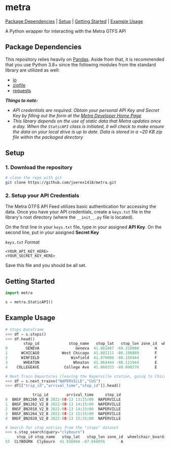# metra
[Package Dependencies](#package-dependencies) | [Setup](#setup) | [Getting Started](#getting-started) | [Example Usage](#example-usage)

A Python wrapper for interacting with the Metra GTFS API

## Package Dependencies
This repository relies heavily on [Pandas](https://pandas.pydata.org/docs/). Aside from that, it is recommended that you use Python 3.8+ since the following modules from the standard library are utilized as well:
- [io](https://docs.python.org/3/library/io.html)
- [zipfile](https://docs.python.org/3/library/zipfile.html)
- [requests](https://requests.readthedocs.io/en/latest/)

<i>**Things to note:**
- API credentials are required. Obtain your personal API Key and Secret Key by filling out the form at the [Metra Developer Home Page](https://metra.com/developers)
- This library depends on the use of static data that Metra updates once a day. When the `StaticAPI` class is initiated, it will check to make ensure the data on your local drive is up to date. Data is stored in a ~20 KB zip file within the packaged directory</i>

## Setup
### 1. Download the repository
```bash
# clone the repo with git
git clone https://github.com/joerex1418/metra.git
```
### 2. Setup your API Credentials
The Metra GTFS API Feed utilizes basic authentication for accessing the data. Once you have your API credentials, create a `keys.txt` file in the library's root directory (where the `__init__.py` file is located).

On the first line in your `keys.txt` file, type in your assigned **API Key**. On the second line, put in your assigned **Secret Key**

<i>`keys.txt` Format</i>
```
<YOUR_API_KEY_HERE>
<YOUR_SECRET_KEY_HERE>
```
Save this file and you should be all set.

## Getting Started
```python
import metra

s = metra.StaticAPI()
```
## Example Usage
```python
# Stops Dataframe
>>> df = s.stops()
>>> df.head()
        stop_id             stop_name   stop_lat   stop_lon zone_id  wheelchair_boarding
0        GENEVA                Geneva  41.881667 -88.310000       H                    1
1      WCHICAGO          West Chicago  41.881111 -88.198889       F                    1
2      WINFIELD              Winfield  41.870000 -88.156944       F                    1
3       WHEATON               Wheaton  41.864444 -88.111944       E                    1
4    COLLEGEAVE           College Ave  41.868333 -88.090278       E                    1

# Next Train Departures (leaving the Naperville station, going to Chicago Union Station)
>>> df = s.next_trains("NAPERVILLE","CUS")
>>> df[["trip_id","arrival_time","stop_id"]].head()

            trip_id        arrival_time     stop_id
0  BNSF_BN1260_V2_B 2022-08-13 13:15:00  NAPERVILLE
1  BNSF_BN1262_V2_B 2022-08-13 14:15:00  NAPERVILLE
2  BNSF_BN2018_V2_B 2022-08-13 14:33:00  NAPERVILLE
3  BNSF_BN1264_V2_B 2022-08-13 15:15:00  NAPERVILLE
4  BNSF_BN2020_V2_B 2022-08-13 15:35:00  NAPERVILLE

# Search for stop entries from the "stops" dataset
>>> s.stop_search(query="clybourn")
     stop_id stop_name   stop_lat   stop_lon zone_id  wheelchair_boarding
55  CLYBOURN  Clybourn  41.916944 -87.668056       A                    0
```
